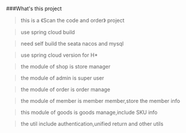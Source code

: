 ###What's this project

>this is a 《Scan the code and order》 project

>use spring cloud build

>need self build the seata nacos and mysql

>use spring cloud version for H*

>the module of shop is  store manager

>the module of admin is super user

>the module of order is order manage

>the module of member is member member,store the member info 

>this module of goods is goods manage,include SKU info

>the util include authentication,unified return and other utils
